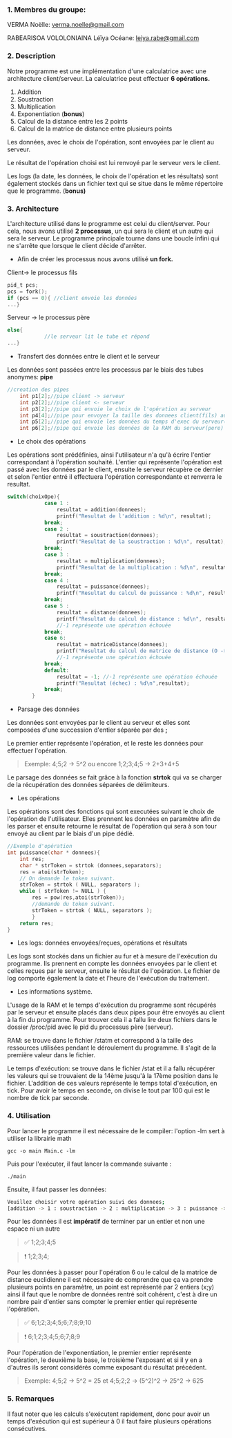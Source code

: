 ### 1. Membres du groupe:

VERMA Noëlle:  [verma.noelle@gmail.com](mailto:verma.noelle@gmail.com)

RABEARISOA VOLOLONIAINA Léïya Océane: [leiya.rabe@gmail.com](mailto:leiya.rabe@gmail.com)

### 2. Description

Notre programme est une implémentation d'une calculatrice avec une architecture client/serveur.  La calculatrice peut effectuer **6 opérations.**

1. Addition
2. Soustraction
3. Multiplication
4. Exponentiation (**bonus**)
5. Calcul de la distance entre les 2 points
6. Calcul de la matrice de distance entre plusieurs points

Les données, avec le choix de l'opération, sont envoyées par le client au serveur.

Le résultat de l'opération choisi est lui renvoyé par le serveur vers le client.

Les logs (la date, les données, le choix de l'opération et les résultats) sont également stockés dans un fichier text qui se situe dans le même répertoire que le programme. (**bonus)**

### 3. Architecture

L'architecture utilisé dans le programme est celui du client/server. Pour cela, nous avons utilisé  **2 processus**, un qui sera le client et un autre qui sera le serveur. Le programme principale tourne dans une boucle infini qui ne s'arrête que lorsque le client décide d'arrêter.

- Afin de créer les processus nous avons utilisé **un fork.**

Client→ le processus fils 

```c
pid_t pcs;
pcs = fork();
if (pcs == 0){ //client envoie les données
...}
```

Serveur → le processus père

```c
else{
			//le serveur lit le tube et répond
...}
```

- Transfert des données entre le client et le serveur

Les données sont passées entre les processus par le biais des tubes anonymes: **pipe**

```c
//creation des pipes
	int p1[2];//pipe client -> serveur
	int p2[2];//pipe client <- serveur
	int p3[2];//pipe qui envoie le choix de l'opération au serveur
	int p4[4];//pipe pour envoyer la taille des donnees client(fils) au serveur (pere)	
	int p5[2];//pipe qui envoie les données du temps d'exec du serveur(pere) vers le client(fils)
	int p6[2];//pipe qui envoie les données de la RAM du serveur(pere) vers le client(fils)

```

- Le choix des opérations

Les opérations sont prédéfinies, ainsi l'utilisateur n'a qu'à écrire l'entier correspondant à l'opération souhaité. L'entier qui représente l'opération est passé avec les données par le client, ensuite le serveur récupère ce dernier et selon l'entier entré il effectuera l'opération correspondante et renverra le resultat.

```c
switch(choixOpe){
			case 1 : 
				resultat = addition(donnees);
				printf("Resultat de l'addition : %d\n", resultat);
			break;
			case 2 : 
				resultat = soustraction(donnees);
				printf("Resultat de la soustraction : %d\n", resultat);
			break;
			case 3 : 
				resultat = multiplication(donnees);
				printf("Resultat de la multiplication : %d\n", resultat);
			break;
			case 4 : 
				resultat = puissance(donnees);
				printf("Resultat du calcul de puissance : %d\n", resultat);
			break; 
			case 5 :				
				resultat = distance(donnees);
				printf("Resultat du calcul de distance : %d\n", resultat);
				//-1 représente une opération échouée
			break;
			case 6:
				resultat = matriceDistance(donnees);
				printf("Resultat du calcul de matrice de distance (O -> OK ; -1 -> Echec) :  %d\n", resultat);
				//-1 représente une opération échouée
			break;
			default:
				resultat = -1; //-1 représente une opération échouée
				printf("Resultat (échec) : %d\n",resultat);
			break;
		}
```

- Parsage des données

Les données sont envoyées par le client au serveur et elles sont composées d'une succession d'entier séparée par des **;** 

Le premier entier représente l'opération, et le reste les données pour effectuer l'opération.

> Exemple: 4;5;2 → 5^2 ou encore 1;2;3;4;5 → 2+3+4+5

Le parsage des données se fait grâce à la fonction **strtok** qui va se charger de la récupération des données séparées de délimiteurs. 

- Les opérations

Les opérations sont des fonctions qui sont executées suivant le choix de l'opération de l'utilisateur. Elles prennent les données en paramètre afin de les parser et ensuite retourne le résultat de l'opération qui sera à son tour envoyé au client par le biais d'un pipe dédié.

```c
//Exemple d'opération
int puissance(char * donnees){
	int res;	
	char * strToken = strtok (donnees,separators);
	res = atoi(strToken);
	// On demande le token suivant.
	strToken = strtok ( NULL, separators );
	while ( strToken != NULL ) {
		res = pow(res,atoi(strToken));
		//demande du token suivant.
		strToken = strtok ( NULL, separators );
        }
	return res;
}
```

- Les logs: données envoyées/reçues, opérations et résultats

Les logs sont stockés dans un fichier au fur et à mesure de l'exécution du programme. Ils prennent en compte les données envoyées par le client et celles reçues par le serveur, ensuite le résultat de l'opération. Le fichier de log comporte également la date et l'heure de l'exécution du traitement. 

- Les informations système.

L'usage de la RAM et le temps d'exécution du programme sont récupérés par le serveur et ensuite placés dans deux pipes pour être envoyés au client à la fin du programme. Pour trouver cela il a fallu lire deux fichiers dans le dossier /proc/pid avec le pid du processus père (serveur).

RAM: se trouve dans le fichier /statm et correspond à la taille des ressources utilisées pendant le déroulement du programme. Il s'agit de la première valeur dans le fichier.

Le temps d'exécution: se trouve dans le fichier /stat  et il a fallu récupérer les valeurs qui se trouvaient de la 14ème jusqu'à la 17ème position dans le fichier. L'addition de ces valeurs représente le temps total d'exécution, en tick. Pour avoir le temps en seconde, on divise le tout par 100 qui est le nombre de tick par seconde.

### 4. Utilisation

Pour lancer le programme il est nécessaire de le compiler: l'option -lm sert à utiliser la librairie math

```
gcc -o main Main.c -lm
```

Puis pour l'exécuter, il faut lancer la commande suivante :

```
./main
```

Ensuite, il faut passer les données:

```bash
Veuillez choisir votre opération suivi des donnees;
[addition -> 1 : soustraction -> 2 : multiplication -> 3 : puissance -> 4 : distance -> 5 : matriceDistance -> 6]
```

Pour les données il est  **impératif** de terminer par un entier et non une espace ni un autre 

> ✅ 1;2;3;4;5

> ❗️ 1;2;3;4;

Pour les données à passer pour l'opération 6 ou le calcul de la matrice de distance euclidienne il est nécessaire de comprendre que ça va prendre plusieurs points en paramètre, un point est représenté par 2 entiers (x;y) ainsi il faut que le nombre de données rentré soit cohérent, c'est à dire un nombre pair d'entier sans compter le premier entier qui représente l'opération. 

> ✅ 6;1;2;3;4;5;6;7;8;9;10

> ❗️ 6;1;2;3;4;5;6;7;8;9

Pour l'opération de l'exponentiation, le premier entier représente l'opération, le deuxième la base, le troisième l'exposant et si il y en a d'autres ils seront considérés comme exposant du résultat précédent.

> Exemple: 4;5;2 → 5^2 = 25 et 4;5;2;2 → (5^2)^2 → 25^2 → 625

### 5. Remarques

Il faut noter que les calculs s'exécutent rapidement, donc pour avoir un temps d'exécution qui est supérieur à 0 il faut faire plusieurs opérations consécutives.
